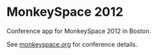 MonkeySpace 2012
================

Conference app for MonkeySpace 2012 in Boston.

See [monkeyspace.org](http://monkeyspace.org) for conference details.